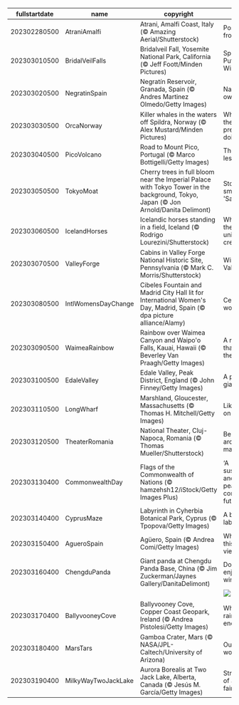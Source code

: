 |fullstartdate|name|copyright|title|image|
|--|--|--|--|--|
202302280500|AtraniAmalfi|Atrani, Amalfi Coast, Italy (© Amazing Aerial/Shutterstock)|Postcard from Italy|![](/en-CA/2023/03/202302280500AtraniAmalfi.jpg)|
202303010500|BridalVeilFalls|Bridalveil Fall, Yosemite National Park, California (© Jeff Foott/Minden Pictures)|Spirit of the Puffing Wind|![](/en-CA/2023/03/202303010500BridalVeilFalls.jpg)|
202303020500|NegratinSpain|Negratín Reservoir, Granada, Spain (© Andres Martinez Olmedo/Getty Images)|Nature’s own canvas|![](/en-CA/2023/03/202303020500NegratinSpain.jpg)|
202303030500|OrcaNorway|Killer whales in the waters off Spildra, Norway (© Alex Mustard/Minden Pictures)|What are these predators doing?|![](/en-CA/2023/03/202303030500OrcaNorway.jpg)|
202303040500|PicoVolcano|Road to Mount Pico, Portugal (© Marco Bottigelli/Getty Images)|The road less taken?|![](/en-CA/2023/03/202303040500PicoVolcano.jpg)|
202303050500|TokyoMoat|Cherry trees in full bloom near the Imperial Palace with Tokyo Tower in the background, Tokyo, Japan (© Jon Arnold/Danita Delimont)|Stop and smell the 'Sakura'|![](/en-CA/2023/03/202303050500TokyoMoat.jpg)|
202303060500|IcelandHorses|Icelandic horses standing in a field, Iceland (© Rodrigo Lourezini/Shutterstock)|What are these unique creatures?|![](/en-CA/2023/03/202303060500IcelandHorses.jpg)|
202303070500|ValleyForge|Cabins in Valley Forge National Historic Site, Pennsylvania (© Mark C. Morris/Shutterstock)|Winter at Valley Forge|![](/en-CA/2023/03/202303070500ValleyForge.jpg)|
202303080500|IntlWomensDayChange|Cibeles Fountain and Madrid City Hall lit for International Women's Day, Madrid, Spain (© dpa picture alliance/Alamy)|Celebrating women|![](/en-CA/2023/03/202303080500IntlWomensDayChange.jpg)|
202303090500|WaimeaRainbow|Rainbow over Waimea Canyon and Waipo'o Falls, Kauai, Hawaii (© Beverley Van Praagh/Getty Images)|A rainbow that’s worth the rainfall|![](/en-CA/2023/03/202303090500WaimeaRainbow.jpg)|
202303100500|EdaleValley|Edale Valley, Peak District, England (© John Finney/Getty Images)|A puzzle for giants|![](/en-CA/2023/03/202303100500EdaleValley.jpg)|
202303110500|LongWharf|Marshland, Gloucester, Massachusetts (© Thomas H. Mitchell/Getty Images)|Like paint on a canvas|![](/en-CA/2023/03/202303110500LongWharf.jpg)|
202303120500|TheaterRomania|National Theater, Cluj-Napoca, Romania (© Thomas Mueller/Shutterstock)|Behold the architectural marvel|![](/en-CA/2023/03/202303120500TheaterRomania.jpg)|
202303130400|CommonwealthDay|Flags of the Commonwealth of Nations (© hamzehsh12/iStock/Getty Images Plus)|‘A sustainable and peaceful common future’|![](/en-CA/2023/03/202303130400CommonwealthDay.jpg)|
202303140400|CyprusMaze|Labyrinth in Cyherbia Botanical Park, Cyprus (© Tpopova/Getty Images)|A beautiful labyrinth|![](/en-CA/2023/03/202303140400CyprusMaze.jpg)|
202303150400|AgueroSpain|Agüero, Spain (© Andrea Comi/Getty Images)|Where is this scenic view?|![](/en-CA/2023/03/202303150400AgueroSpain.jpg)|
202303160400|ChengduPanda|Giant panda at Chengdu Panda Base, China (© Jim Zuckerman/Jaynes Gallery/DanitaDelimont)|Do pandas enjoy winter?|![](/en-CA/2023/03/202303160400ChengduPanda.jpg)|
||||![](/en-CA/2023/03/.jpg)|
202303170400|BallyvooneyCove|Ballyvooney Cove, Copper Coast Geopark, Ireland (© Andrea Pistolesi/Getty Images)|Where the rainbow ends|![](/en-CA/2023/03/202303170400BallyvooneyCove.jpg)|
202303180400|MarsTars|Gamboa Crater, Mars (© NASA/JPL-Caltech/University of Arizona)|Out of this world|![](/en-CA/2023/03/202303180400MarsTars.jpg)|
202303190400|MilkyWayTwoJackLake|Aurora Borealis at Two Jack Lake, Alberta, Canada (© Jesús M. García/Getty Images)|Straight out of a fairytale|![](/en-CA/2023/03/202303190400MilkyWayTwoJackLake.jpg)|
